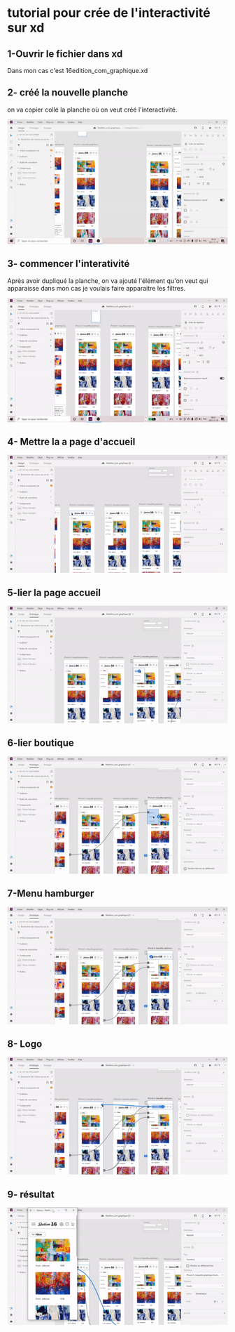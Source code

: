 # tutorial pour crée de l'interactivité sur xd
## 1-Ouvrir le fichier dans xd
Dans mon cas c'est 16edition_com_graphique.xd
 
## 2- créé la nouvelle planche

on va copier collé la planche où on veut créé l'interactivité.

![capture d'écran](media/capture_etape_1.gif)

## 3- commencer l'interativité
Après avoir dupliqué la planche, on va ajouté l'élément qu'on veut qui apparaisse dans mon cas je voulais faire apparaitre les filtres.


![capture d'écran etape 2](media/capture_etape_2.gif)

## 4- Mettre la a page d'accueil
![capture d'écran](media/ezgif.com-gif-maker7.gif)

## 5-lier la page accueil
![capture d'écran](media/ezgif.com-gif-maker18.gif)
## 6-lier boutique
![capture d'écran](media/ezgif.com-gif-maker20.gif)
## 7-Menu hamburger
![capture d'écran](media/ezgif.com-gif-maker22.gif)
## 8- Logo
![capture d'écran](media/ezgif.com-gif-maker24.gif)
## 9- résultat

![capture d'écran](media/ezgif.com-gif-maker14.gif)






